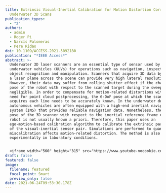 ```yaml
---
title: Extrinsic Visual-Inertial Calibration for Motion Distortion Correction of
  Underwater 3D Scans
publication_types:
  - "2"
authors:
  - admin
  - Roger Pi
  - Narcís Palomeras
  - Pere Ridao
doi: 10.1109/ACCESS.2021.3092180
publication: "*IEEE Access*"
abstract: >-
  Underwater 3D laser scanners are an essential type of sensor used by unmanned
  underwater vehicles (UUVs) for operations such as navigation, inspection, and
  object recognition and manipulation. Scanners that acquire 3D data by sweeping
  a laser plane across the scene can provide very high lateral resolution.
  However, their data may suffer from rolling shutter effect if the change of
  pose of the robot with respect to the scanned target during the sweep is not
  negligible. In order to compensate for motion-related distortions without the
  need for point cloud postprocessing, the 6-DoF pose at which the scanner
  acquires each line needs to be accurately known. In the underwater domain,
  autonomous vehicles are often equipped with a high-end inertial navigation
  system (INS) that provides reliable navigation data. Nonetheless, the relative
  pose of the 3D scanner with respect to the inertial reference frame of the
  robot is not usually known a priori. Therefore, this paper uses an
  ego-motion-based calibration algorithm to calibrate the extrinsic parameters
  of the visual-inertial sensor pair. Simulations are performed to quantify how
  miscalibration affects motion-related distortion. The method is also evaluated
  experimentally in laboratory conditions.


  <iframe width="560" height="315" src="https://www.youtube-nocookie.com/embed/OytUI9x3cWw" title="YouTube video player" frameborder="0" allow="accelerometer; autoplay; clipboard-write; encrypted-media; gyroscope; picture-in-picture" allowfullscreen></iframe>
draft: false
featured: false
image:
  filename: featured
  focal_point: Smart
  preview_only: false
date: 2021-06-24T09:53:30.178Z
---
```

